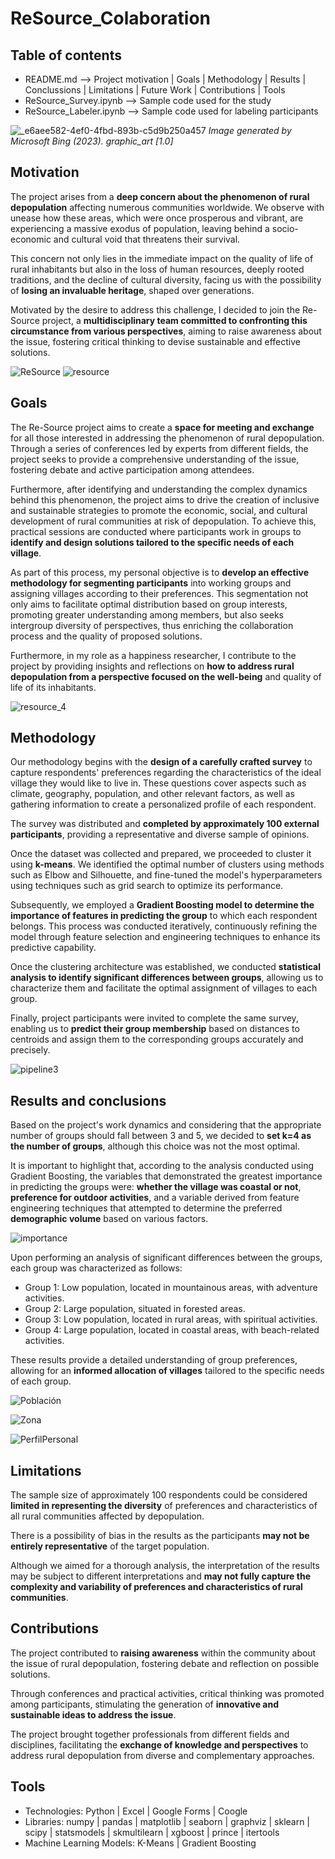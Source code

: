 # ReSource_Colaboration

## Table of contents
- README.md --> Project motivation | Goals | Methodology | Results | Conclussions | Limitations | Future Work | Contributions | Tools
- ReSource_Survey.ipynb --> Sample code used for the study
- ReSource_Labeler.ipynb --> Sample code used for labeling participants

![_e6aee582-4ef0-4fbd-893b-c5d9b250a457](https://github.com/XReverte/ReSource_Colaboration/assets/100844285/cbd9c83c-503f-410b-8df4-b61546726ac7)
*Image generated by Microsoft Bing (2023). graphic_art [1.0]*

## Motivation
The project arises from a **deep concern about the phenomenon of rural depopulation** affecting numerous communities worldwide. We observe with unease how these areas, which were once prosperous and vibrant, are experiencing a massive exodus of population, leaving behind a socio-economic and cultural void that threatens their survival.

This concern not only lies in the immediate impact on the quality of life of rural inhabitants but also in the loss of human resources, deeply rooted traditions, and the decline of cultural diversity, facing us with the possibility of **losing an invaluable heritage**, shaped over generations.

Motivated by the desire to address this challenge, I decided to join the Re-Source project, a **multidisciplinary team committed to confronting this circumstance from various perspectives**, aiming to raise awareness about the issue, fostering critical thinking to devise sustainable and effective solutions.

![ReSource](https://github.com/XReverte/ReSource_Colaboration/assets/100844285/71bfa9da-194f-4973-82f8-6b55720c7750)
![resource](https://github.com/XReverte/ReSource_Colaboration/assets/100844285/3f1a7f55-86db-4a0e-80b1-f9a733dc3a9c)


## Goals
The Re-Source project aims to create a **space for meeting and exchange** for all those interested in addressing the phenomenon of rural depopulation. Through a series of conferences led by experts from different fields, the project seeks to provide a comprehensive understanding of the issue, fostering debate and active participation among attendees.

Furthermore, after identifying and understanding the complex dynamics behind this phenomenon, the project aims to drive the creation of inclusive and sustainable strategies to promote the economic, social, and cultural development of rural communities at risk of depopulation. To achieve this, practical sessions are conducted where participants work in groups to **identify and design solutions tailored to the specific needs of each village**.

As part of this process, my personal objective is to **develop an effective methodology for segmenting participants** into working groups and assigning villages according to their preferences. This segmentation not only aims to facilitate optimal distribution based on group interests, promoting greater understanding among members, but also seeks intergroup diversity of perspectives, thus enriching the collaboration process and the quality of proposed solutions.

Furthermore, in my role as a happiness researcher, I contribute to the project by providing insights and reflections on **how to address rural depopulation from a perspective focused on the well-being** and quality of life of its inhabitants.

![resource_4](https://github.com/XReverte/ReSource_Colaboration/assets/100844285/8999a1ae-a1c9-4130-96f1-7fe6fdf3c2e7)

## Methodology
Our methodology begins with the **design of a carefully crafted survey** to capture respondents' preferences regarding the characteristics of the ideal village they would like to live in. These questions cover aspects such as climate, geography, population, and other relevant factors, as well as gathering information to create a personalized profile of each respondent.

The survey was distributed and **completed by approximately 100 external participants**, providing a representative and diverse sample of opinions.

Once the dataset was collected and prepared, we proceeded to cluster it using **k-means**. We identified the optimal number of clusters using methods such as Elbow and Silhouette, and fine-tuned the model's hyperparameters using techniques such as grid search to optimize its performance.

Subsequently, we employed a **Gradient Boosting model to determine the importance of features in predicting the group** to which each respondent belongs. This process was conducted iteratively, continuously refining the model through feature selection and engineering techniques to enhance its predictive capability.

Once the clustering architecture was established, we conducted **statistical analysis to identify significant differences between groups**, allowing us to characterize them and facilitate the optimal assignment of villages to each group.

Finally, project participants were invited to complete the same survey, enabling us to **predict their group membership** based on distances to centroids and assign them to the corresponding groups accurately and precisely.

![pipeline3](https://github.com/XReverte/ReSource_Colaboration/assets/100844285/c422e484-f1e7-4e24-b6f5-6d783b1bdeeb)

## Results and conclusions
Based on the project's work dynamics and considering that the appropriate number of groups should fall between 3 and 5, we decided to **set k=4 as the number of groups**, although this choice was not the most optimal.

It is important to highlight that, according to the analysis conducted using Gradient Boosting, the variables that demonstrated the greatest importance in predicting the groups were: **whether the village was coastal or not**, **preference for outdoor activities**, and a variable derived from feature engineering techniques that attempted to determine the preferred **demographic volume** based on various factors.

![importance](https://github.com/XReverte/ReSource_Colaboration/assets/100844285/e301e1f9-946d-4bae-ad1e-9839f62e3b27)

Upon performing an analysis of significant differences between the groups, each group was characterized as follows:
- Group 1: Low population, located in mountainous areas, with adventure activities.
- Group 2: Large population, situated in forested areas.
- Group 3: Low population, located in rural areas, with spiritual activities.
- Group 4: Large population, located in coastal areas, with beach-related activities.

These results provide a detailed understanding of group preferences, allowing for an **informed allocation of villages** tailored to the specific needs of each group.

![Población](https://github.com/XReverte/ReSource_Colaboration/assets/100844285/14b70673-276a-4feb-9b11-365f13f8c58c)

![Zona](https://github.com/XReverte/ReSource_Colaboration/assets/100844285/e9c414a7-d99f-4145-806d-1fc5574b695d)

![PerfilPersonal](https://github.com/XReverte/ReSource_Colaboration/assets/100844285/a45a385f-e56c-415d-8e1f-98912c77ca08)

## Limitations
The sample size of approximately 100 respondents could be considered **limited in representing the diversity** of preferences and characteristics of all rural communities affected by depopulation.

There is a possibility of bias in the results as the participants **may not be entirely representative** of the target population.

Although we aimed for a thorough analysis, the interpretation of the results may be subject to different interpretations and **may not fully capture the complexity and variability of preferences and characteristics of rural communities**.

## Contributions
The project contributed to **raising awareness** within the community about the issue of rural depopulation, fostering debate and reflection on possible solutions.

Through conferences and practical activities, critical thinking was promoted among participants, stimulating the generation of **innovative and sustainable ideas to address the issue**.

The project brought together professionals from different fields and disciplines, facilitating the **exchange of knowledge and perspectives** to address rural depopulation from diverse and complementary approaches.

## Tools
- Technologies: Python | Excel | Google Forms | Coogle
- Libraries: numpy | pandas | matplotlib | seaborn | graphviz | sklearn | scipy | statsmodels | skmultilearn | xgboost | prince | itertools
- Machine Learning Models: K-Means | Gradient Boosting 
